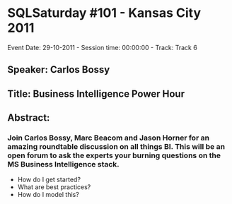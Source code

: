 # SQLSaturday #101 - Kansas City 2011
Event Date: 29-10-2011 - Session time: 00:00:00 - Track: Track 6
## Speaker: Carlos Bossy
## Title: Business Intelligence Power Hour
## Abstract:
### Join Carlos Bossy, Marc Beacom and Jason Horner for an amazing roundtable discussion on all things BI. This will be an open forum to ask the experts your burning questions on the MS Business Intelligence stack.  

- How do I get started? 
- What are best practices? 
- How do I model this?

